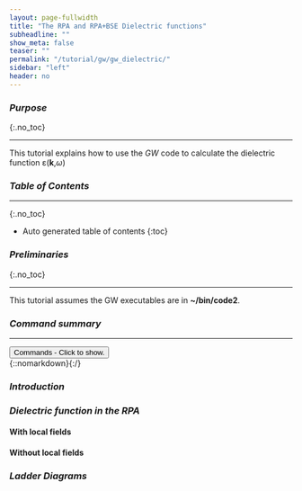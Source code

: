 ```yaml
---
layout: page-fullwidth
title: "The RPA and RPA+BSE Dielectric functions"
subheadline: ""
show_meta: false
teaser: ""
permalink: "/tutorial/gw/gw_dielectric/"
sidebar: "left"
header: no
---
```


### _Purpose_
{:.no_toc}
_____________________________________________________________

This tutorial explains how to use the _GW_ code to calculate the
dielectric function &epsilon;(<b>k</b>,<i>&omega;</i>)

### _Table of Contents_
_____________________________________________________________

{:.no_toc}
*  Auto generated table of contents
{:toc}


### _Preliminaries_
{:.no_toc}
_____________________________________________________________

This tutorial assumes the GW executables are in **~/bin/code2**.

### _Command summary_
________________________________________________________________________________________________
<div onclick="elm = document.getElementById('foobar'); if(elm.style.display == 'none') elm.style.display = 'block'; else elm.style.display = 'none';"><button type="button" class="button tiny radius">Commands - Click to show.</button></div>
{::nomarkdown}<div style="display:none;margin:0px 25px 0px 25px;"id="foobar">{:/}

Needs filling in

{::nomarkdown}</div>{:/}

### _Introduction_

### _Dielectric function in the RPA_

#### With local fields

#### Without local fields

### _Ladder Diagrams_

